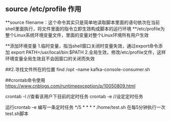 ## source /etc/profile 作用
**source filename：这个命令其实只是简单地读取脚本里面的语句依次在当前shell里面执行，将文件里面的指令立即生效构成脚本的运行环境 
**/etc/profile为整个Linux系统环境变量文件，里面的变量对整个Linux环境所有用户生效

**添加环境变量
1.临时变量，指当shell窗口关闭时变量失效，通过export命令添加
export PATH=/usr/local/bin:$PATH
2.全局生效，修改/etc/profile文件，这样环境变量全局生效且不会因窗口的关闭而失效

##2.寻找文件所在的位置
find /opt -name kafka-console-consumer.sh


##crontab命令使用
https://www.cnblogs.com/runtimeexception/p/10050809.html

crontab -l  //查看该用户下目前的定时任务
crontab -e  //设定定时任务

运行crontab –e 编写一条定时任务 */5 * * * * /home/test.sh 在每5分钟执行一次test.sh脚本








